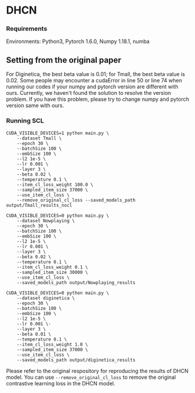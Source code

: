 # DHCN


### Requirements
Environments: Python3, Pytorch 1.6.0, Numpy 1.18.1, numba

## Setting from the original paper
For Diginetica, the best beta value is 0.01; for Tmall, the best beta value is 0.02. Some people may encounter a cudaError in line 50 or line 74 when running our codes if your numpy and pytorch version are different with ours. Currently, we haven't found the solution to resolve the version problem. If you have this problem, please try to change numpy and pytorch version same with ours.

### Running SCL
```
CUDA_VISIBLE_DEVICES=1 python main.py \
    --dataset Tmall \
    --epoch 30 \
    --batchSize 100 \
    --embSize 100 \
    --l2 1e-5 \
    --lr 0.001 \
    --layer 3 \
    --beta 0.02 \
    --temperature 0.1 \
    --item_cl_loss_weight 100.0 \
    --sampled_item_size 37000 \
    --use_item_cl_loss \
    --remove_original_cl_loss --saved_models_path output/Tmall_results_nocl

CUDA_VISIBLE_DEVICES=0 python main.py \
    --dataset Nowplaying \
    --epoch 30 \
    --batchSize 100 \
    --embSize 100 \
    --l2 1e-5 \
    --lr 0.001 \
    --layer 3 \
    --beta 0.02 \
    --temperature 0.1 \
    --item_cl_loss_weight 0.1 \
    --sampled_item_size 30000 \
    --use_item_cl_loss \
    --saved_models_path output/Nowplaying_results

CUDA_VISIBLE_DEVICES=0 python main.py \
    --dataset diginetica \
    --epoch 30 \
    --batchSize 100 \
    --embSize 100 \
    --l2 1e-5 \
    --lr 0.001 \·
    --layer 3 \
    --beta 0.01 \
    --temperature 0.1 \
    --item_cl_loss_weight 1.0 \
    --sampled_item_size 37000 \
    --use_item_cl_loss \
    --saved_models_path output/diginetica_results
```
Please refer to the original respository for reproducing the results of DHCN model. You can use `--remove_original_cl_loss` to remove the original contrastive learning loss in the DHCN model.
